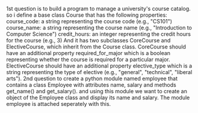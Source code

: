 
1st question is to build a program to manage a university's course catalog. so i define a base class Course that has the following properties: course_code: a string representing the course code (e.g., "CS101") course_name: a string representing the course name (e.g., "Introduction to Computer Science") credit_hours: an integer representing the credit hours for the course (e.g., 3) And it has two subclasses CoreCourse and ElectiveCourse, which inherit from the Course class. CoreCourse should have an additional property required_for_major which is a boolean representing whether the course is required for a particular major. ElectiveCourse should have an additional property elective_type which is a string representing the type of elective (e.g., "general", "technical", "liberal arts").
2nd question  to create a python module named employee that contains a class Employee with attributes name, salary and methods get_name() and get_salary(). and using this module we want to create an object of the Employee class and display its name and salary.
The module employee is attached seperately with this.
